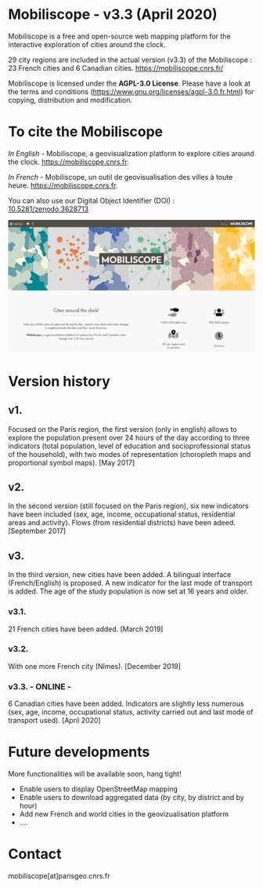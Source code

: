 # Mobiliscope - v3.3 (April 2020)

Mobiliscope is a free and open-source web mapping platform for the interactive exploration of cities around the clock.

29 city regions are included in the actual version (v3.3) of the Mobiliscope : 23 French cities and 6 Canadian cities.
https://mobiliscope.cnrs.fr/

Mobiliscope is licensed under the **AGPL-3.0 License**.
Please have a look at the terms and conditions (https://www.gnu.org/licenses/agpl-3.0.fr.html) for copying, distribution and modification.


# To cite the Mobiliscope

*In English -* Mobiliscope, a geovisualization platform to explore cities around the clock. https://mobiliscope.cnrs.fr.

*In French -* Mobiliscope, un outil de geovisualisation des villes à toute heure. https://mobiliscope.cnrs.fr.

You can also use our Digital Object Identifier (DOI) : [10.5281/zenodo.3628713](https://doi.org/10.5281/zenodo.3628713)

![Mobiliscope v3](/img_v3.3.png?raw=true)

# Version history

## v1. 
Focused on the Paris region, the first version (only in english) allows to explore the population present over 24 hours of the day according to three indicators (total population, level of education and socioprofessional status of the household), with two modes of representation (choropleth maps and proportional symbol maps). 
[May 2017] 

## v2.
In the second version (still focused on the Paris region), six new indicators have been included (sex, age, income, occupational status, residential areas and activity). Flows (from residential districts) have been adeed.
[September 2017] 

## v3.
In the third version, new cities have been added. A bilingual interface (French/English) is proposed. A new indicator for the last mode of transport is added. The age of the study population is now set at 16 years and older. 

### v3.1. 
21 French cities have been added. [March 2019]

### v3.2.
With one more French city (Nîmes). [December 2019]

### v3.3. - ONLINE -
6 Canadian cities have been added. Indicators are slightly less numerous (sex, age, income, occupational status, activity carried out and last mode of transport used). [April 2020]

# Future developments

More functionalities will be available soon, hang tight! 
* Enable users to display OpenStreetMap mapping
* Enable users to download aggregated data (by city, by district and by hour)
* Add new French and world cities in the geovizualisation platform
* ....

# Contact
mobiliscope[at]parisgeo.cnrs.fr





